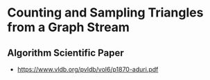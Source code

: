 # Counting and Sampling Triangles from a Graph Stream

## Algorithm Scientific Paper
- https://www.vldb.org/pvldb/vol6/p1870-aduri.pdf
